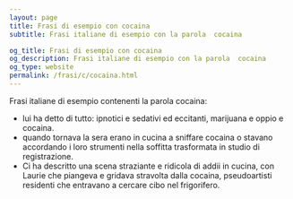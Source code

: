 ```yaml
---
layout: page
title: Frasi di esempio con cocaina 
subtitle: Frasi italiane di esempio con la parola  cocaina

og_title: Frasi di esempio con cocaina 
og_description: Frasi italiane di esempio con la parola  cocaina
og_type: website
permalink: /frasi/c/cocaina.html
---
```


Frasi italiane di esempio contenenti la parola cocaina:


- lui ha detto di tutto: ipnotici e sedativi ed eccitanti, marijuana e oppio e cocaina.
- quando tornava la sera erano in cucina a sniffare cocaina o stavano accordando i loro strumenti nella soffitta trasformata in studio di registrazione.
- Ci ha descritto una scena straziante e ridicola di addii in cucina, con Laurie che piangeva e gridava stravolta dalla cocaina, pseudoartisti residenti che entravano a cercare cibo nel frigorifero.
